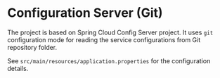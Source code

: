 # Configuration Server (Git)

The project is based on Spring Cloud Config Server project. It uses
``git`` configuration mode for reading the service configurations from Git repository folder.

See ``src/main/resources/application.properties`` for the configuration details.


